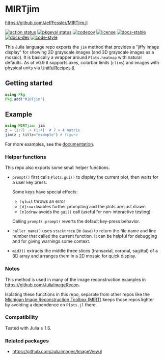 # MIRTjim

https://github.com/JeffFessler/MIRTjim.jl

[![action status][action-img]][action-url]
[![pkgeval status][pkgeval-img]][pkgeval-url]
[![codecov][codecov-img]][codecov-url]
[![license][license-img]][license-url]
[![docs-stable][docs-stable-img]][docs-stable-url]
[![docs-dev][docs-dev-img]][docs-dev-url]
[![code-style][code-blue-img]][code-blue-url]

This Julia language repo
exports the `jim` method that provides a "jiffy image display"
for showing 2D grayscale images
(and 3D grayscale images as a mosaic).
It is basically a wrapper around `Plots.heatmap`
with natural defaults.
As of v0.9 it supports
axes, colorbar limits (`clims`) and images
with physical units via
[UnitfulRecipes.jl](https://github.com/jw3126/UnitfulRecipes.jl).


## Getting started

```julia
using Pkg
Pkg.add("MIRTjim")
```


## Example

```julia
using MIRTjim: jim
z = (1:7) .+ (1:4)' # 7 × 4 matrix
jim(z ; title="example") # figure
```

For more examples,
see the
[documentation](https://jefffessler.github.io/MIRTjim.jl/stable).


### Helper functions

This repo also exports some small helper functions.

* `prompt()` first calls `Plots.gui()`
to display the current plot,
then waits for a user key press.

  Some keys have special effects:
  + `[q]uit` throws an error
  + `[d]raw` disables further prompting and the plots are just drawn
  + `[n]odraw` avoids the `gui()` call (useful for non-interactive testing)

  Calling `prompt(:prompt)` reverts the default key-press behavior.

* `caller_name()` uses `stacktrace` (in `Base`)
to return the file name and line number that called the current function.
It can be helpful for debugging and for giving warnings some context.

* `mid3()` extracts the middle three slices
(transaxial, coronal, sagittal) of a 3D array
and arranges them in a 2D mosaic for quick display.


### Notes

This method is used in many of the image reconstruction examples in
https://github.com/JuliaImageRecon.

Isolating these functions in this repo,
separate from other repos like
the
[Michigan Image Reconstruction Toolbox (MIRT)](https://github.com/JeffFessler/MIRT.jl)
keeps
those repos lighter
by avoiding a dependence on `Plots.jl` there.


### Compatibility

Tested with Julia ≥ 1.6.


### Related packages

* https://github.com/JuliaImages/ImageView.jl


<!-- URLs -->
[action-img]: https://github.com/JeffFessler/MIRTjim.jl/workflows/CI/badge.svg
[action-url]: https://github.com/JeffFessler/MIRTjim.jl/actions
[build-img]: https://github.com/JeffFessler/MIRTjim.jl/workflows/CI/badge.svg?branch=main
[build-url]: https://github.com/JeffFessler/MIRTjim.jl/actions?query=workflow%3ACI+branch%3Amain
[pkgeval-img]: https://juliaci.github.io/NanosoldierReports/pkgeval_badges/M/MIRTjim.svg
[pkgeval-url]: https://juliaci.github.io/NanosoldierReports/pkgeval_badges/M/MIRTjim.html
[code-blue-img]: https://img.shields.io/badge/code%20style-blue-4495d1.svg
[code-blue-url]: https://github.com/invenia/BlueStyle
[codecov-img]: https://codecov.io/github/JeffFessler/MIRTjim.jl/coverage.svg?branch=main
[codecov-url]: https://codecov.io/github/JeffFessler/MIRTjim.jl?branch=main
[docs-stable-img]: https://img.shields.io/badge/docs-stable-blue.svg
[docs-stable-url]: https://JeffFessler.github.io/MIRTjim.jl/stable
[docs-dev-img]: https://img.shields.io/badge/docs-dev-blue.svg
[docs-dev-url]: https://JeffFessler.github.io/MIRTjim.jl/dev
[license-img]: http://img.shields.io/badge/license-MIT-brightgreen.svg?style=flat
[license-url]: LICENSE
